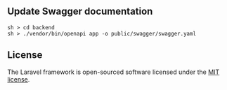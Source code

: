 ## Update Swagger documentation

```
sh > cd backend
sh > ./vendor/bin/openapi app -o public/swagger/swagger.yaml
```

## License
The Laravel framework is open-sourced software licensed under the [MIT license](https://opensource.org/licenses/MIT).

